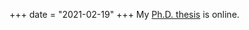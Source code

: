 +++
date = "2021-02-19"
+++
My [Ph.D. thesis](https://tel.archives-ouvertes.fr/tel-03047081/document) is online.

